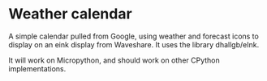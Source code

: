 # Weather calendar

A simple calendar pulled from Google, using weather and forecast icons to display on an eink display from Waveshare.
It uses the library dhallgb/eInk.

It will work on Micropython, and should work on other CPython implementations.
